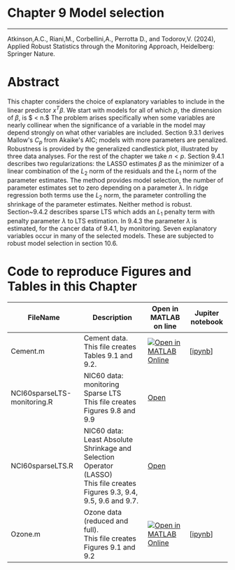 # Chapter 9 Model selection


---
Atkinson,A.C., Riani,M., Corbellini,A., Perrotta D., and Todorov,V. (2024), Applied Robust Statistics through the Monitoring Approach, Heidelberg: Springer Nature.

# Abstract
 This chapter considers the choice of explanatory variables to include in the linear predictor $x^T\beta$. We start with models for all of which $p$, the dimension of $\beta$, is $ < n.$ The problem arises specifically when some variables are nearly collinear when the significance of a variable in the model may depend strongly on what other  variables are included. Section 9.3.1 derives Mallow's $C_p$  from Akaike's AIC; models with more parameters are penalized. Robustness is provided by the generalized candlestick plot, illustrated by three data analyses. For the rest of the chapter we take $n < p.$
Section 9.4.1 describes two regularizations: the LASSO estimates $\beta$ as the minimizer of a linear combination of the $L_2$ norm of the residuals and the $L_1$ norm of the parameter estimates. The method provides model selection, the number of parameter estimates set to zero depending on a  parameter $\lambda$. In ridge regression both terms use the $L_2$ norm, the parameter controlling the shrinkage of the parameter estimates. Neither method is robust. Section~9.4.2  describes sparse LTS which adds an $L_1$ penalty term with penalty parameter $\lambda$ to  LTS estimation. In 9.4.3 the parameter $\lambda$ is estimated, for the cancer data of 9.4.1, by monitoring. Seven explanatory variables occur in many of the selected models. These are subjected to robust model selection in section 10.6.

# Code to reproduce Figures and Tables in this Chapter




| FileName | Description | Open in MATLAB on line | Jupiter notebook |  |---|---|---|---|  |Cement.m|Cement data.<br/> This file creates Tables 9.1 and 9.2.|[![Open in MATLAB Online](https://www.mathworks.com/images/responsive/global/open-in-matlab-online.svg)](https://matlab.mathworks.com/open/github/v1?repo=UniprJRC/FigMonitoringBook&file=cap9//Cement.m)| [[ipynb](Cement.ipynb)]|NCI60sparseLTS-monitoring.R|NIC60 data:  monitoring Sparse LTS<br/> This file creates Figures 9.8 and 9.9|[Open](NCI60sparseLTS-monitoring.R)|NCI60sparseLTS.R|NIC60 data:  Least Absolute Shrinkage and Selection Operator (LASSO)<br/> This file creates Figures 9.3, 9.4, 9.5, 9.6 and 9.7.|[Open](NCI60sparseLTS.R)|Ozone.m|Ozone data (reduced and full).<br/> This file creates Figures 9.1 and 9.2|[![Open in MATLAB Online](https://www.mathworks.com/images/responsive/global/open-in-matlab-online.svg)](https://matlab.mathworks.com/open/github/v1?repo=UniprJRC/FigMonitoringBook&file=cap9//Ozone.m)| [[ipynb](Ozone.ipynb)]